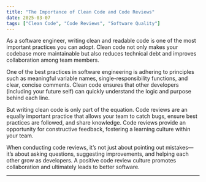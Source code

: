 ```yaml
---
title: "The Importance of Clean Code and Code Reviews"
date: 2025-03-07
tags: ["Clean Code", "Code Reviews", "Software Quality"]
---
```


As a software engineer, writing clean and readable code is one of the most important practices you can adopt. Clean code not only makes your codebase more maintainable but also reduces technical debt and improves collaboration among team members. 

One of the best practices in software engineering is adhering to principles such as meaningful variable names, single-responsibility functions, and clear, concise comments. Clean code ensures that other developers (including your future self) can quickly understand the logic and purpose behind each line.

But writing clean code is only part of the equation. Code reviews are an equally important practice that allows your team to catch bugs, ensure best practices are followed, and share knowledge. Code reviews provide an opportunity for constructive feedback, fostering a learning culture within your team.

When conducting code reviews, it’s not just about pointing out mistakes—it’s about asking questions, suggesting improvements, and helping each other grow as developers. A positive code review culture promotes collaboration and ultimately leads to better software.

---
